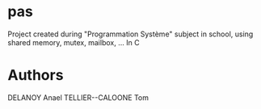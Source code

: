 # pas
Project created during "Programmation Système" subject in school, using shared memory, mutex, mailbox, ... In C

# Authors
DELANOY Anael
TELLIER--CALOONE Tom